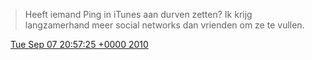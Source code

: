 > Heeft iemand Ping in iTunes aan durven zetten? Ik krijg langzamerhand meer social networks dan vrienden om ze te vullen\.

<img src="../../media/tweet.ico" width="12" /> [Tue Sep 07 20:57:25 +0000 2010](https://twitter.com/DromerDenker/status/23270091995)